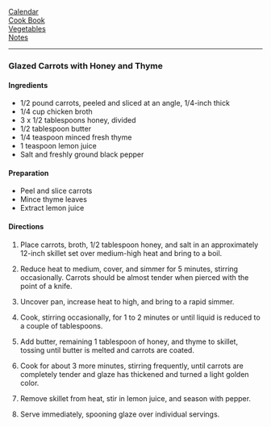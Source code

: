 [Calendar](https://github.com/vmsmith/EDT/blob/master/calendar.md)       
[Cook Book](https://github.com/vmsmith/CookBook/blob/master/README.md)    
[Vegetables](https://github.com/vmsmith/CookBook/blob/master/vegetables.md)    
[Notes](https://github.com/vmsmith/CookBook/blob/master/notes.md)  

-----  

### Glazed Carrots with Honey and Thyme

#### Ingredients

* 1/2 pound carrots, peeled and sliced at an angle, 1/4-inch thick  
* 1/4 cup chicken broth  
* 3 x 1/2 tablespoons honey, divided  
* 1/2 tablespoon butter  
* 1/4 teaspoon minced fresh thyme  
* 1 teaspoon lemon juice  
* Salt and freshly ground black pepper  

#### Preparation  

* Peel and slice carrots  
* Mince thyme leaves  
* Extract lemon juice

#### Directions

1. Place carrots, broth, 1/2 tablespoon honey, and salt in an approximately 12-inch skillet set over medium-high heat and bring to a boil. 

2. Reduce heat to medium, cover, and simmer for 5 minutes, stirring occasionally. Carrots should be almost tender when pierced with the point of a knife.  

3. Uncover pan, increase heat to high, and bring to a rapid simmer.  

4. Cook, stirring occasionally, for 1 to 2 minutes or until liquid is reduced to a couple of tablespoons.  

5. Add butter, remaining 1 tablespoon of honey, and thyme to skillet, tossing until butter is melted and carrots are coated.  

6. Cook for about 3 more minutes, stirring frequently, until carrots are completely tender and glaze has thickened and turned a light golden color.

7. Remove skillet from heat, stir in lemon juice, and season with pepper. 

8. Serve immediately, spooning glaze over individual servings.
